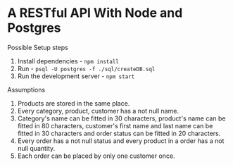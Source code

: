 # A RESTful API With Node and Postgres

Possible Setup steps
1. Install dependencies - `npm install`
2. Run - `psql -U postgres -f ./sql/createDB.sql`
3. Run the development server - `npm start`

Assumptions
1. Products are stored in the same place.
2. Every category, product, customer has a not null name.
3. Category's name can be fitted in 30 characters, product's name can be
fitted in 80 characters, customer's first name and last name can be
fitted in 30 characters and order status can be fitted in 20 characters.
4. Every order has a not null status and every product in a order has a
not null quantity.
5. Each order can be placed by only one customer once.
